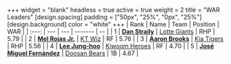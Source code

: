 +++
widget = "blank"
headless = true
active = true
weight = 2
title = "WAR Leaders"
[design.spacing]
padding = ["50px", "25%", "0px", "25%"]
[design.background]
color = "white"
+++
| Rank | Name | Team | Position | WAR |
| :---: | --- | --- | ------- | -- |
| 1 | [**Dan Straily**](/players/13648) | [Lotte Giants](/teams/LotteGiants) | RHP | 5.79 |
| 2 | [**Mel Rojas Jr.**](/players/11380) | [KT Wiz](/teams/KTWiz) | RF | 5.76 |
| 3 | [**Aaron Brooks**](/players/13760) | [Kia Tigers](/teams/KiaTigers) | RHP | 5.56 |
| 4 | [**Lee Jung-hoo**](/players/10673) | [Kiwoom Heroes](/teams/KiwoomHeroes) | RF | 4.70 |
| 5 | [**José Miguel Fernández**](/players/12514) | [Doosan Bears](/teams/DoosanBears) | 1B | 4.67 |
